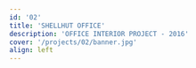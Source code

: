 ```yaml
---
id: '02'
title: 'SHELLHUT OFFICE'
description: 'OFFICE INTERIOR PROJECT - 2016'
cover: '/projects/02/banner.jpg'
align: left
---
```

